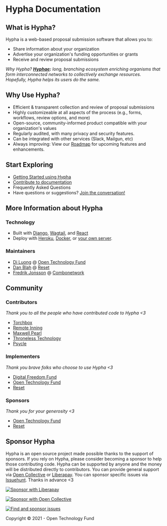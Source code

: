 # Hypha Documentation

## What is Hypha?

Hypha is a web-based proposal submission software that allows you to:

* Share information about your organization
* Advertise your organization's funding opportunities or grants
* Receive and review proposal submissions

_Why Hypha?_ [_**Hyphae**_](https://en.wikipedia.org/wiki/Mycorrhizal\_network)_**:** long, branching ecosystem enriching organisms that form interconnected networks to collectively exchange resources. Hopefully, Hypha helps its users do the same._

## Why Use Hypha?

* Efficient & transparent collection and review of proposal submissions
* Highly customizeable at all aspects of the process (e.g., forms, workflows, review options, and more)
* Open-source, community-informed product compatible with your organization's values
* Regularly audited, with many privacy and security features.
* Can be integrated with other services (Slack, Mailgun, etc)
* Always improving: View our [Roadmap](https://github.com/HyphaApp/hypha/wiki/Roadmap) for upcoming features and enhancements.

## Start Exploring

* [Getting Started using Hypha](gettingstarted\_overview/gettingstarted\_staff.md)
* [Contribute to documentation](https://docs.hypha.app)
* Frequently Asked Questions
* Have questions or suggestions? [Join the conversation!](https://we.hypha.app)

## More Information about Hypha

### Technology

* Built with [Django](https://www.djangoproject.com), [Wagtail](https://wagtail.io), and [React](https://reactjs.org)
* Deploy with [Heroku](https://docs.hypha.app/deployment/heroku), [Docker](https://docs.hypha.app/deployment/docker), or [your own server](https://docs.hypha.app/deployment/stand-alone).

### Maintainers

* [Di Luong](https://www.opentech.fund/about/people/di-luong/) @ [Open Technology Fund](https://www.opentech.fund)
* [Dan Blah](https://github.com/danblah) @ [Reset](https://www.reset.tech)
* [Fredrik Jonsson](https://github.com/frjo) @ [Combonetwork](https://www.combonet.se)

## Community

### Contributors

_Thank you to all the people who have contributed code to Hypha <3_

* [Torchbox](https://www.torchbox.com)
* [Remote Inning](https://www.remoteinning.com)
* [Maxwell Pearl](https://maxwellpearl.com)
* [Throneless Technology](https://throneless.tech)
* [Psycle](https://psycle.com)

### Implementers

_Thank you brave folks who choose to use Hypha <3_

* [Digital Freedom Fund](https://digitalfreedomfund.org)
* [Open Technology Fund](https://www.opentech.fund)
* [Reset](https://www.reset.tech)

### Sponsors

_Thank you for your generosity <3_

* [Open Technology Fund](https://www.opentech.fund)
* [Reset](https://www.reset.tech)

## Sponsor Hypha

Hypha is an open source project made possible thanks to the support of sponsors. If you rely on Hypha, please consider becoming a sponsor to help those contributing code. Hypha can be supported by anyone and the money will be distributed directly to contributors. You can provide general support via [Open Collective](https://opencollective.com/hypha) or [Liberapay](https://liberapay.com/hypha). You can sponsor specific issues via [Issuehunt](https://issuehunt.io/r/OpenTechFund/hypha). Thanks in advance <3

[![Sponsor with Liberapay](https://liberapay.com/assets/widgets/donate.svg)](https://liberapay.com/hypha)

[![Sponsor with Open Collective](https://opencollective.com/hypha/tiers/backer.svg?avatarHeight=75\&width=600)](https://opencollective.com/hypha)

[![Find and sponsor issues](https://issuehunt.io/static/embed/issuehunt-button-v1.svg)](https://issuehunt.io/r/OpenTechFund/hypha)

Copyright © 2021 - Open Technology Fund
